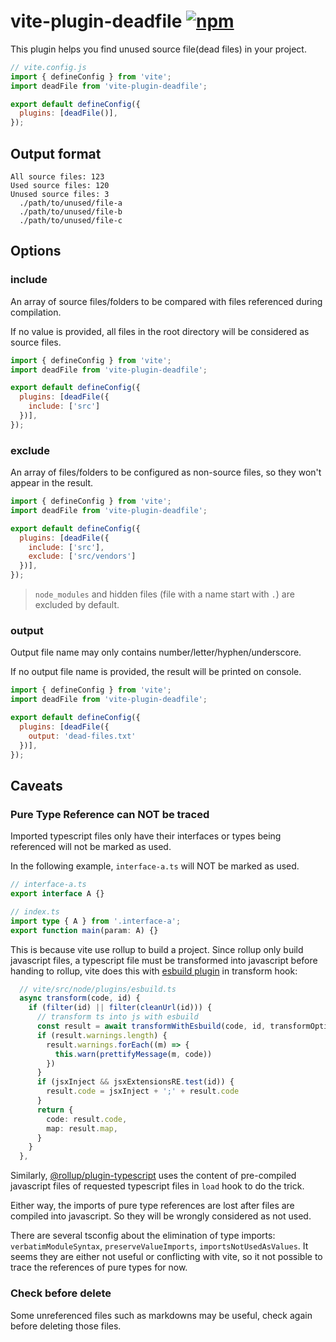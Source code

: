 # vite-plugin-deadfile [![npm](https://img.shields.io/npm/v/vite-plugin-deadfile.svg)](https://npmjs.com/package/vite-plugin-deadfile)

This plugin helps you find unused source file(dead files) in your project.

```js
// vite.config.js
import { defineConfig } from 'vite';
import deadFile from 'vite-plugin-deadfile';

export default defineConfig({
  plugins: [deadFile()],
});
```

## Output format

```text
All source files: 123
Used source files: 120
Unused source files: 3
  ./path/to/unused/file-a
  ./path/to/unused/file-b
  ./path/to/unused/file-c
```

## Options

### include

An array of source files/folders to be compared with files referenced during compilation.

If no value is provided, all files in the root directory will be considered as source files.
```js
import { defineConfig } from 'vite';
import deadFile from 'vite-plugin-deadfile';

export default defineConfig({
  plugins: [deadFile({
    include: ['src']
  })],
});
```

### exclude

An array of files/folders to be configured as non-source files, so they won't appear in the result.

```js
import { defineConfig } from 'vite';
import deadFile from 'vite-plugin-deadfile';

export default defineConfig({
  plugins: [deadFile({
    include: ['src'],
    exclude: ['src/vendors']
  })],
});
```

> `node_modules` and hidden files (file with a name start with `.`) are excluded by default.

### output

Output file name may only contains number/letter/hyphen/underscore.

If no output file name is provided, the result will be printed on console.

```js
import { defineConfig } from 'vite';
import deadFile from 'vite-plugin-deadfile';

export default defineConfig({
  plugins: [deadFile({
    output: 'dead-files.txt'
  })],
});
```

## Caveats

### Pure Type Reference can NOT be traced
Imported typescript files only have their interfaces or types being referenced will not be marked as used.

In the following example, `interface-a.ts` will NOT be marked as used.

```typescript
// interface-a.ts
export interface A {}

// index.ts
import type { A } from '.interface-a';
export function main(param: A) {}
```
This is because vite use rollup to build a project. Since rollup only build javascript files, a typescript file must be transformed into javascript before handing to rollup, vite does this with [esbuild plugin](https://github.com/vitejs/vite/blob/main/packages/vite/src/node/plugins/esbuild.ts) in transform hook:

```typescript
  // vite/src/node/plugins/esbuild.ts
  async transform(code, id) {
    if (filter(id) || filter(cleanUrl(id))) {
      // transform ts into js with esbuild
      const result = await transformWithEsbuild(code, id, transformOptions)
      if (result.warnings.length) {
        result.warnings.forEach((m) => {
          this.warn(prettifyMessage(m, code))
        })
      }
      if (jsxInject && jsxExtensionsRE.test(id)) {
        result.code = jsxInject + ';' + result.code
      }
      return {
        code: result.code,
        map: result.map,
      }
    }
  },
```

Similarly, [@rollup/plugin-typescript](https://github.com/rollup/plugins/blob/master/packages/typescript/src/index.ts#L161) uses the content of pre-compiled javascript files of requested typescript files in `load` hook to do the trick.

Either way, the imports of pure type references are lost after files are compiled into javascript. So they will be wrongly considered as not used.

There are several tsconfig about the elimination of type imports: `verbatimModuleSyntax`, `preserveValueImports`, `importsNotUsedAsValues`. It seems they are either not useful or conflicting with vite, so it not possible to trace the references of pure types for now.

### Check before delete
Some unreferenced files such as markdowns may be useful, check again before deleting those files.